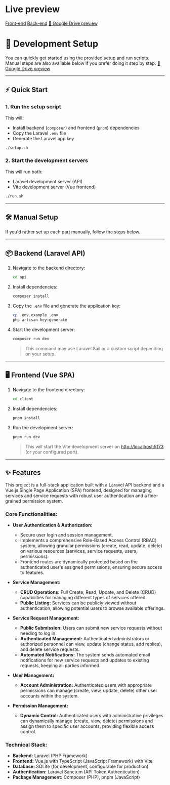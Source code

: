 # Live preview

[Front-end](https://service.karimmenna.com)
[Back-end](https://api.karimmenna.com)
[🎥 Google Drive preview](https://drive.google.com/file/d/1GvXdg_7ZyRuLIsHN1SLTdTdG9xBrHK5GE/view?usp=sharing)

# 🚀 Development Setup

You can quickly get started using the provided setup and run scripts.  
Manual steps are also available below if you prefer doing it step by step.
[🎥 Google Drive preview](https://drive.google.com/file/d/1GvXdg_7ZyRuLIsHN1SLTdTdG9xBrHK5GE/view?usp=sharing)

---

## ⚡ Quick Start

### 1. Run the setup script

This will:

- Install backend (`composer`) and frontend (`pnpm`) dependencies
- Copy the Laravel `.env` file
- Generate the Laravel app key

```bash
./setup.sh
```

### 2. Start the development servers

This will run both:

- Laravel development server (API)
- Vite development server (Vue frontend)

```bash
./run.sh
```

---

## 🛠️ Manual Setup

If you'd rather set up each part manually, follow the steps below.

---

## 📦 Backend (Laravel API)

1. Navigate to the backend directory:

    ```bash
    cd api
    ```

2. Install dependencies:

    ```bash
    composer install
    ```

3. Copy the `.env` file and generate the application key:

    ```bash
    cp .env.example .env
    php artisan key:generate
    ```

4. Start the development server:

    ```bash
    composer run dev
    ```

    > This command may use Laravel Sail or a custom script depending on your setup.

---

## 🖥️ Frontend (Vue SPA)

1. Navigate to the frontend directory:

    ```bash
    cd client
    ```

2. Install dependencies:

    ```bash
    pnpm install
    ```

3. Run the development server:

    ```bash
    pnpm run dev
    ```

    > This will start the Vite development server on [http://localhost:5173](http://localhost:5173) (or your configured port).

---

## ✨ Features

This project is a full-stack application built with a Laravel API backend and a Vue.js Single Page Application (SPA) frontend, designed for managing services and service requests with robust user authentication and a fine-grained permission system.

### Core Functionalities:

*   **User Authentication & Authorization:**
    *   Secure user login and session management.
    *   Implements a comprehensive Role-Based Access Control (RBAC) system, allowing granular permissions (create, read, update, delete) on various resources (services, service requests, users, permissions).
    *   Frontend routes are dynamically protected based on the authenticated user's assigned permissions, ensuring secure access to features.

*   **Service Management:**
    *   **CRUD Operations:** Full Create, Read, Update, and Delete (CRUD) capabilities for managing different types of services offered.
    *   **Public Listing:** Services can be publicly viewed without authentication, allowing potential users to browse available offerings.

*   **Service Request Management:**
    *   **Public Submission:** Users can submit new service requests without needing to log in.
    *   **Authenticated Management:** Authenticated administrators or authorized personnel can view, update (change status, add replies), and delete service requests.
    *   **Automated Notifications:** The system sends automated email notifications for new service requests and updates to existing requests, keeping all parties informed.

*   **User Management:**
    *   **Account Administration:** Authenticated users with appropriate permissions can manage (create, view, update, delete) other user accounts within the system.

*   **Permission Management:**
    *   **Dynamic Control:** Authenticated users with administrative privileges can dynamically manage (create, view, delete) permissions and assign them to specific user accounts, providing flexible access control.

### Technical Stack:

*   **Backend:** Laravel (PHP Framework)
*   **Frontend:** Vue.js with TypeScript (JavaScript Framework) with Vite
*   **Database:** SQLite (for development, configurable for production)
*   **Authentication:** Laravel Sanctum (API Token Authentication)
*   **Package Management:** Composer (PHP), pnpm (JavaScript)
